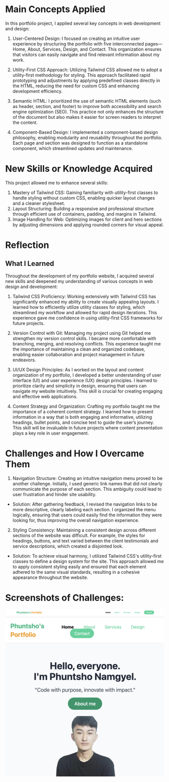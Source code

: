 # Main Concepts Applied
In this portfolio project, I applied several key concepts in web development and design:

1. User-Centered Design: I focused on creating an intuitive user experience by structuring the portfolio with five interconnected pages—Home, About, Services, Design, and Contact. This organization ensures that visitors can easily navigate and find relevant information about my work.

2. Utility-First CSS Approach: Utilizing Tailwind CSS allowed me to adopt a utility-first methodology for styling. This approach facilitated rapid prototyping and adjustments by applying predefined classes directly in the HTML, reducing the need for custom CSS and enhancing development efficiency.

3. Semantic HTML: I prioritized the use of semantic HTML elements (such as header, section, and footer) to improve both accessibility and search engine optimization (SEO). This practice not only enhances the structure of the document but also makes it easier for screen readers to interpret the content.

4. Component-Based Design: I implemented a component-based design philosophy, enabling modularity and reusability throughout the portfolio. Each page and section was designed to function as a standalone component, which streamlined updates and maintenance.


# New Skills or Knowledge Acquired

This project allowed me to enhance several skills:

1. Mastery of Tailwind CSS: Gaining familiarity with utility-first classes to handle styling without custom CSS, enabling quicker layout changes and a cleaner stylesheet.
2. Layout Structuring: Building a responsive and professional structure through efficient use of containers, padding, and margins in Tailwind.
3. Image Handling for Web: Optimizing images for client and hero sections by adjusting dimensions and applying rounded corners for visual appeal.

# Reflection
## What I Learned

Throughout the development of my portfolio website, I acquired several new skills and deepened my understanding of various concepts in web design and development:

1. Tailwind CSS Proficiency: Working extensively with Tailwind CSS has significantly enhanced my ability to create visually appealing layouts. I learned how to efficiently utilize utility classes for styling, which streamlined my workflow and allowed for rapid design iterations. This experience gave me confidence in using utility-first CSS frameworks for future projects.

2. Version Control with Git: Managing my project using Git helped me strengthen my version control skills. I became more comfortable with branching, merging, and resolving conflicts. This experience taught me the importance of maintaining a clean and organized codebase, enabling easier collaboration and project management in future endeavors.

3. UI/UX Design Principles: As I worked on the layout and content organization of my portfolio, I developed a better understanding of user interface (UI) and user experience (UX) design principles. I learned to prioritize clarity and simplicity in design, ensuring that users can navigate my website intuitively. This skill is crucial for creating engaging and effective web applications.

4. Content Strategy and Organization: Crafting my portfolio taught me the importance of a coherent content strategy. I learned how to present information in a way that is both engaging and informative, utilizing headings, bullet points, and concise text to guide the user’s journey. This skill will be invaluable in future projects where content presentation plays a key role in user engagement.

# Challenges and How I Overcame Them
1. Navigation Structure: Creating an intuitive navigation menu proved to be another challenge. Initially, I used generic link names that did not clearly communicate the purpose of each section. This ambiguity could lead to user frustration and hinder site usability.
* Solution: After gathering feedback, I revised the navigation links to be more descriptive, clearly labeling each section. I organized the menu logically, ensuring that users could easily find the information they were looking for, thus improving the overall navigation experience.
2. Styling Consistency: Maintaining a consistent design across different sections of the website was difficult. For example, the styles for headings, buttons, and text varied between the client testimonials and service descriptions, which created a disjointed look.
* Solution: To achieve visual harmony, I utilized Tailwind CSS's utility-first classes to define a design system for the site. This approach allowed me to apply consistent styling easily and ensured that each element adhered to the same visual standards, resulting in a cohesive appearance throughout the website.

# Screenshots of Challenges:
![Challenge1](Challenge1.png)
![Challenge2](Challenge2.png)